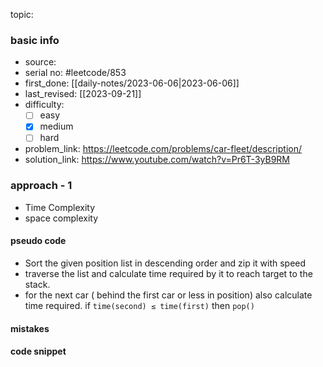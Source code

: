 topic:

### basic info
- source:  
- serial no: #leetcode/853 
- first_done: [[daily-notes/2023-06-06|2023-06-06]]
- last_revised: [[2023-09-21]]
- difficulty:
	- [ ] easy
	- [x] medium
	- [ ] hard
- problem_link: https://leetcode.com/problems/car-fleet/description/
- solution_link: https://www.youtube.com/watch?v=Pr6T-3yB9RM

### approach - 1
- Time Complexity
- space complexity

#### pseudo code
- Sort the given position list in descending order and zip it with speed
- traverse the list and calculate time required by it to reach target to the stack.
- for the next car ( behind the first car or less in position) also calculate time required. if `time(second) ≤ time(first)` then `pop()`
#### mistakes

#### code snippet
```python

```